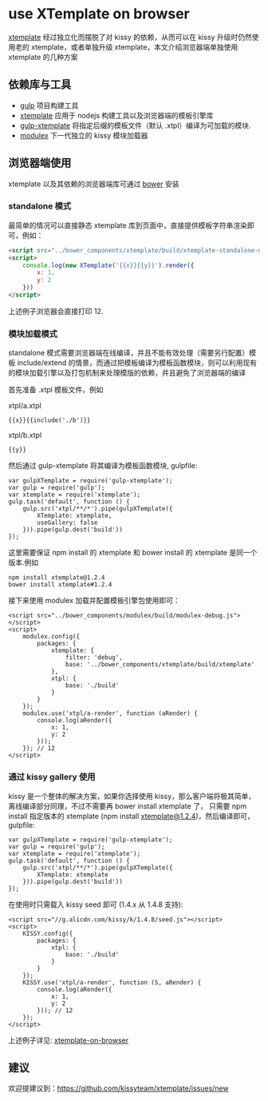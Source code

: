# use XTemplate on browser

[xtemplate](https://github.com/kissyteam/xtemplate) 经过独立化而摆脱了对 kissy 的依赖，从而可以在 kissy 升级时仍然使用老的 xtemplate，或者单独升级 xtemplate，本文介绍浏览器端单独使用 xtemplate 的几种方案

## 依赖库与工具

* [gulp](https://github.com/gulpjs/gulp/) 项目构建工具
* [xtemplate](https://github.com/kissyteam/xtemplate) 应用于 nodejs 构建工具以及浏览器端的模板引擎库
* [gulp-xtemplate](https://github.com/kissyteam/gulp-xtemplate) 将指定后缀的模板文件（默认 .xtpl）编译为可加载的模块.
* [modulex](https://github.com/kissyteam/modulex) 下一代独立的 kissy 模块加载器

## 浏览器端使用

xtemplate 以及其依赖的浏览器端库可通过 [bower](https://github.com/bower/bower) 安装

### standalone 模式

最简单的情况可以直接静态 xtemplate 库到页面中，直接提供模板字符串渲染即可，例如：

```html
<script src="../bower_components/xtemplate/build/xtemplate-standalone-debug.js"></script>
<script>
    console.log(new XTemplate('{{x}}{{y}}').render({
        x: 1,
        y: 2
    }))
</script>
```

上述例子浏览器会直接打印 12.

### 模块加载模式

standalone 模式需要浏览器端在线编译，并且不能有效处理（需要另行配置）模板 include/extend 的情景，而通过把模板编译为模板函数模块，则可以利用现有的模块加载引擎以及打包机制来处理模版的依赖，并且避免了浏览器端的编译

首先准备 .xtpl 模板文件，例如

xtpl/a.xtpl
```
{{x}}{{include('./b')}}
```

xtpl/b.xtpl
```
{{y}}
```

然后通过 gulp-xtemplate 将其编译为模板函数模块, gulpfile:
```
var gulpXTemplate = require('gulp-xtemplate');
var gulp = require('gulp');
var xtemplate = require('xtemplate');
gulp.task('default', function () {
    gulp.src('xtpl/**/*').pipe(gulpXTemplate({
        XTemplate: xtemplate,
        useGallery: false
    })).pipe(gulp.dest('build'))
});
```

这里需要保证 npm install 的 xtemplate 和 bower install 的 xtemplate 是同一个版本.例如

```
npm install xtemplate@1.2.4
bower install xtemplate#1.2.4
```

接下来使用 modulex 加载并配置模板引擎包使用即可：
```
<script src="../bower_components/modulex/build/modulex-debug.js"></script>
<script>
    modulex.config({
        packages: {
            xtemplate: {
                filter: 'debug',
                base: '../bower_components/xtemplate/build/xtemplate'
            },
            xtpl: {
                base: './build'
            }
        }
    });
    modulex.use('xtpl/a-render', function (aRender) {
        console.log(aRender({
            x: 1,
            y: 2
        }));
    }); // 12
</script>
```

### 通过 kissy gallery 使用

kissy 是一个整体的解决方案，如果你选择使用 kissy，那么客户端将极其简单，离线编译部分同理，不过不需要再 bower install xtemplate 了，
只需要 npm install 指定版本的 xtemplate (npm install xtemplate@1.2.4)，然后编译即可，gulpfile:

```
var gulpXTemplate = require('gulp-xtemplate');
var gulp = require('gulp');
var xtemplate = require('xtemplate');
gulp.task('default', function () {
    gulp.src('xtpl/**/*').pipe(gulpXTemplate({
        XTemplate: xtemplate
    })).pipe(gulp.dest('build'))
});
```

在使用时只需载入 kissy seed 即可 (1.4.x 从 1.4.8 支持):

```
<script src="//g.alicdn.com/kissy/k/1.4.8/seed.js"></script>
<script>
    KISSY.config({
        packages: {
            xtpl: {
                base: './build'
            }
        }
    });
    KISSY.use('xtpl/a-render', function (S, aRender) {
        console.log(aRender({
            x: 1,
            y: 2
        })); // 12
    });
</script>
```


上述例子详见: [xtemplate-on-browser](https://github.com/yiminghe/xtemplate-on-browser)

## 建议

欢迎提建议到：https://github.com/kissyteam/xtemplate/issues/new
